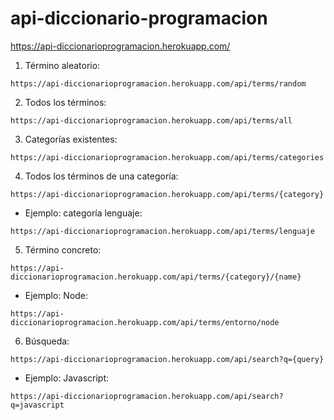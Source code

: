 # api-diccionario-programacion
https://api-diccionarioprogramacion.herokuapp.com/

1. Término aleatorio:
```
https://api-diccionarioprogramacion.herokuapp.com/api/terms/random
```
2. Todos los términos:
```
https://api-diccionarioprogramacion.herokuapp.com/api/terms/all
```
3. Categorías existentes:
```
https://api-diccionarioprogramacion.herokuapp.com/api/terms/categories
```
4. Todos los términos de una categoría:
```
https://api-diccionarioprogramacion.herokuapp.com/api/terms/{category}
```
- Ejemplo: categoría lenguaje:
```
https://api-diccionarioprogramacion.herokuapp.com/api/terms/lenguaje
```
5. Término concreto:
```
https://api-diccionarioprogramacion.herokuapp.com/api/terms/{category}/{name}
```
- Ejemplo: Node:
```
https://api-diccionarioprogramacion.herokuapp.com/api/terms/entorno/node
```
6. Búsqueda:
```
https://api-diccionarioprogramacion.herokuapp.com/api/search?q={query}
```
- Ejemplo: Javascript:
```
https://api-diccionarioprogramacion.herokuapp.com/api/search?q=javascript
```
